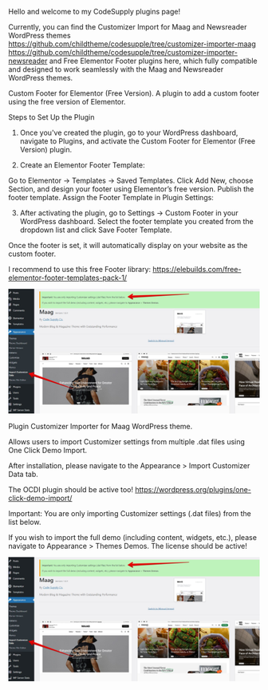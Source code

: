 Hello and welcome to my CodeSupply plugins page!

Currently, you can find the Customizer Import for Maag and Newsreader WordPress themes 
https://github.com/childtheme/codesupple/tree/customizer-importer-maag 
https://github.com/childtheme/codesupple/tree/customizer-importer-newsreader
and Free Elementor Footer plugins here, which fully compatible and designed to work seamlessly with the Maag and Newsreader WordPress themes.

Custom Footer for Elementor (Free Version).
A plugin to add a custom footer using the free version of Elementor.

Steps to Set Up the Plugin

1. Once you've created the plugin, go to your WordPress dashboard, navigate to Plugins, and activate the Custom Footer for Elementor (Free Version) plugin.

2. Create an Elementor Footer Template:

Go to Elementor → Templates → Saved Templates.
Click Add New, choose Section, and design your footer using Elementor’s free version.
Publish the footer template.
Assign the Footer Template in Plugin Settings:

3. After activating the plugin, go to Settings → Custom Footer in your WordPress dashboard.
Select the footer template you created from the dropdown list and click Save Footer Template.

Once the footer is set, it will automatically display on your website as the custom footer.

I recommend to use this free Footer library:
https://elebuilds.com/free-elementor-footer-templates-pack-1/

![Alt text](https://github.com/childtheme/codesupple/blob/main/screenshot.jpg)

Plugin Customizer Importer for Maag WordPress theme.

Allows users to import Customizer settings from multiple .dat files using One Click Demo Import.

After installation, please navigate to the Appearance > Import Customizer Data tab.

The OCDI plugin should be active too!
https://wordpress.org/plugins/one-click-demo-import/

Important: You are only importing Customizer settings (.dat files) from the list below.

If you wish to import the full demo (including content, widgets, etc.), please navigate to Appearance > Themes Demos. The license should be active!

![Alt text](https://github.com/childtheme/codesupple/blob/customizer-importer/screenshot.jpg)


